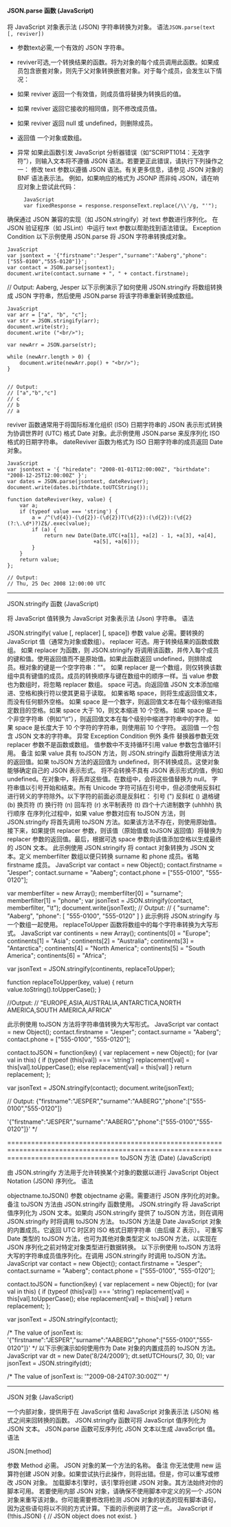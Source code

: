 #### JSON.parse 函数 (JavaScript)

 
将 JavaScript 对象表示法 (JSON) 字符串转换为对象。
语法```JSON.parse(text [, reviver])```

* 参数text必需,一个有效的 JSON 字符串。
* reviver可选,一个转换结果的函数。将为对象的每个成员调用此函数。如果成员包含嵌套对象，则先于父对象转换嵌套对象。对于每个成员，会发生以下情况：
* 如果 reviver 返回一个有效值，则成员值将替换为转换后的值。
* 如果 reviver 返回它接收的相同值，则不修改成员值。
* 如果 reviver 返回 null 或 undefined，则删除成员。
* 返回值
一个对象或数组。
* 异常 如果此函数引发 JavaScript 分析器错误（如“SCRIPT1014：无效字符”），则输入文本将不遵循 JSON 语法。若要更正此错误，请执行下列操作之一：
修改 text 参数以遵循 JSON 语法。有关更多信息，请参见 JSON 对象的 BNF 语法表示法。
例如，如果响应的格式为 JSONP 而非纯 JSON，请在响应对象上尝试此代码：

		JavaScript
		var fixedResponse = response.responseText.replace(/\\'/g, "'");

确保通过 JSON 兼容的实现（如 JSON.stringify）对 text 参数进行序列化。
在 JSON 验证程序（如 JSLint）中运行 text 参数以帮助找到语法错误。
Exception	Condition
以下示例使用 JSON.parse 将 JSON 字符串转换成对象。

	JavaScript
	var jsontext = '{"firstname":"Jesper","surname":"Aaberg","phone":["555-0100","555-0120"]}';
	var contact = JSON.parse(jsontext);
	document.write(contact.surname + ", " + contact.firstname);

// Output: Aaberg, Jesper
以下示例演示了如何使用 JSON.stringify 将数组转换成 JSON 字符串，然后使用 JSON.parse 将该字符串重新转换成数组。
	
	JavaScript
	var arr = ["a", "b", "c"];
	var str = JSON.stringify(arr);
	document.write(str);
	document.write ("<br/>");
	
	var newArr = JSON.parse(str);
	
	while (newArr.length > 0) {
	    document.write(newArr.pop() + "<br/>");
	}

	
	// Output:
	// ["a","b","c"]
	// c
	// b
	// a

reviver 函数通常用于将国际标准化组织 (ISO) 日期字符串的 JSON 表示形式转换为协调世界时 (UTC) 格式 Date 对象。此示例使用 JSON.parse 来反序列化 ISO 格式的日期字符串。 dateReviver 函数为格式为 ISO 日期字符串的成员返回 Date 对象。
	
	JavaScript
	var jsontext = '{ "hiredate": "2008-01-01T12:00:00Z", "birthdate": "2008-12-25T12:00:00Z" }';
	var dates = JSON.parse(jsontext, dateReviver);
	document.write(dates.birthdate.toUTCString());
	
	function dateReviver(key, value) {
	    var a;
	    if (typeof value === 'string') {
	        a = /^(\d{4})-(\d{2})-(\d{2})T(\d{2}):(\d{2}):(\d{2}(?:\.\d*)?)Z$/.exec(value);
	        if (a) {
	            return new Date(Date.UTC(+a[1], +a[2] - 1, +a[3], +a[4],
	                            +a[5], +a[6]));
	        }
	    }
	    return value;
	};
	
	// Output:
	// Thu, 25 Dec 2008 12:00:00 UTC


-------------------------------------------------------------------------------------------------------------------------------------------

JSON.stringify 函数 (JavaScript)

 
将 JavaScript 值转换为 JavaScript 对象表示法 (Json) 字符串。
语法

JSON.stringify(
value [, replacer] [, space])
参数
value
必需。要转换的 JavaScript 值（通常为对象或数组）。
replacer
可选。用于转换结果的函数或数组。
如果 replacer 为函数，则 JSON.stringify 将调用该函数，并传入每个成员的键和值。使用返回值而不是原始值。如果此函数返回 undefined，则排除成员。根对象的键是一个空字符串：""。
如果 replacer 是一个数组，则仅转换该数组中具有键值的成员。成员的转换顺序与键在数组中的顺序一样。当 value 参数也为数组时，将忽略 replacer 数组。
space
可选。向返回值 JSON 文本添加缩进、空格和换行符以使其更易于读取。
如果省略 space，则将生成返回值文本，而没有任何额外空格。
如果 space 是一个数字，则返回值文本在每个级别缩进指定数目的空格。如果 space 大于 10，则文本缩进 10 个空格。
如果 space 是一个非空字符串（例如“\t”），则返回值文本在每个级别中缩进字符串中的字符。
如果 space 是长度大于 10 个字符的字符串，则使用前 10 个字符。
返回值
一个包含 JSON 文本的字符串。
异常
Exception   Condition
例外
条件
替换器参数无效
replacer 参数不是函数或数组。
值参数中不支持循环引用
value 参数包含循环引用。
备注
如果 value 具有 toJSON 方法，则 JSON.stringify 函数将使用该方法的返回值。如果 toJSON 方法的返回值为 undefined，则不转换成员。这使对象能够确定自己的 JSON 表示形式。
将不会转换不具有 JSON 表示形式的值，例如 undefined。在对象中，将丢弃这些值。在数组中，会将这些值替换为 null。
字符串值以引号开始和结束。所有 Unicode 字符可括在引号中，但必须使用反斜杠进行转义的字符除外。以下字符的前面必须是反斜杠：
引号 (")
反斜杠 (\)
退格键 (b)
换页符 (f)
换行符 (n)
回车符 (r)
水平制表符 (t)
四个十六进制数字 (uhhhh)
执行顺序
在序列化过程中，如果 value 参数对应有 toJSON 方法，则 JSON.stringify 将首先调用 toJSON 方法。如果该方法不存在，则使用原始值。接下来，如果提供 replacer 参数，则该值（原始值或 toJSON 返回值）将替换为 replacer 参数的返回值。最后，根据可选 space 参数向该值添加空格以生成最终的 JSON 文本。
此示例使用 JSON.stringify 将 contact 对象转换为 JSON 文本。定义 memberfilter 数组以便只转换 surname 和 phone 成员。省略 firstname 成员。
JavaScript
var contact = new Object();
contact.firstname = "Jesper";
contact.surname = "Aaberg";
contact.phone = ["555-0100", "555-0120"];

var memberfilter = new Array();
memberfilter[0] = "surname";
memberfilter[1] = "phone";
var jsonText = JSON.stringify(contact, memberfilter, "\t");
document.write(jsonText);
// Output:
// { "surname": "Aaberg", "phone": [ "555-0100", "555-0120" ] }
此示例将 JSON.stringify 与一个数组一起使用。 replaceToUpper 函数将数组中的每个字符串转换为大写形式。
JavaScript
var continents = new Array();
continents[0] = "Europe";
continents[1] = "Asia";
continents[2] = "Australia";
continents[3] = "Antarctica";
continents[4] = "North America";
continents[5] = "South America";
continents[6] = "Africa";

var jsonText = JSON.stringify(continents, replaceToUpper);

function replaceToUpper(key, value) {
    return value.toString().toUpperCase();
}

//Output:
// "EUROPE,ASIA,AUSTRALIA,ANTARCTICA,NORTH AMERICA,SOUTH AMERICA,AFRICA"

此示例使用 toJSON 方法将字符串值转换为大写形式。
JavaScript
var contact = new Object();
contact.firstname = "Jesper";
contact.surname = "Aaberg";
contact.phone = ["555-0100", "555-0120"];

contact.toJSON = function(key)
 {
    var replacement = new Object();
    for (var val in this)
    {
        if (typeof (this[val]) === 'string')
            replacement[val] = this[val].toUpperCase();
        else
            replacement[val] = this[val]
    }
    return replacement;
};

var jsonText = JSON.stringify(contact);
document.write(jsonText);

// Output:
{"firstname":"JESPER","surname":"AABERG","phone":["555-0100","555-0120"]}



'{"firstname":"JESPER","surname":"AABERG","phone":["555-0100","555-0120"]}'
*/



========================================================================================================================================
toJSON 方法 (Date) (JavaScript)

 
由 JSON.stringify 方法用于允许转换某个对象的数据以进行 JavaScript Object Notation (JSON) 序列化。
语法

objectname.toJSON()
参数
objectname
必需。需要进行 JSON 序列化的对象。
备注
toJSON 方法由 JSON.stringify 函数使用。 JSON.stringify 将 JavaScript 值序列化为 JSON 文本。如果向 JSON.stringify 提供了 toJSON 方法，则在调用 JSON.stringify 时将调用 toJSON 方法。
toJSON 方法是 Date JavaScript 对象的内置成员。它返回 UTC 时区的 ISO 格式日期字符串（由后缀 Z 表示）。
可重写 Date 类型的 toJSON 方法，也可为其他对象类型定义 toJSON 方法，以实现在 JSON 序列化之前对特定对象类型进行数据转换。
以下示例使用 toJSON 方法将大写的字符串成员值序列化。在调用 JSON.stringify 时调用 toJSON 方法。
JavaScript
var contact = new Object();
contact.firstname = "Jesper";
contact.surname = "Aaberg";
contact.phone = ["555-0100", "555-0120"];

contact.toJSON = function(key)
 {
    var replacement = new Object();
    for (var val in this)
    {
        if (typeof (this[val]) === 'string')
            replacement[val] = this[val].toUpperCase();
        else
            replacement[val] = this[val]
    }
    return replacement;
};

var jsonText = JSON.stringify(contact);

/* The value of jsonText is:
'{"firstname":"JESPER","surname":"AABERG","phone":["555-0100","555-0120"]}'
*/
以下示例演示如何使用作为 Date 对象的内置成员的 toJSON 方法。
JavaScript
var dt = new Date('8/24/2009');
dt.setUTCHours(7, 30, 0);
var jsonText = JSON.stringify(dt);

/* The value of jsonText is:
'"2009-08-24T07:30:00Z"'
*/

****************************************************************************************************************************
JSON 对象 (JavaScript)

 
一个内部对象，提供用于在 JavaScript 值和 JavaScript 对象表示法 (JSON) 格式之间来回转换的函数。 JSON.stringify 函数可将 JavaScript 值序列化为 JSON 文本。 JSON.parse 函数可反序列化 JSON 文本以生成 JavaScript 值。
语法

JSON.[method]

参数
Method
必需。 JSON 对象的某一个方法的名称。
备注
你无法使用 new 运算符创建 JSON 对象。如果尝试执行此操作，则将出错。但是，你可以重写或修改 JSON 对象。
加载脚本引擎时，该引擎将创建 JSON 对象。其方法始终对你的脚本可用。
若要使用内部 JSON 对象，请确保不使用脚本中定义的另一个 JSON 对象来重写该对象。你可能需要修改将检测 JSON 对象的状态的现有脚本语句，因为这些语句将以不同的方式计算。下面的示例说明了这一点。
JavaScript
if (!this.JSON) {
    // JSON object does not exist.
    }